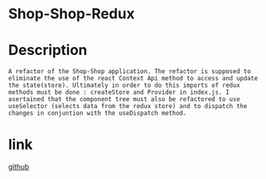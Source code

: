 # Shop-Shop-Redux

# Description

`A refactor of the Shop-Shop application. The refactor is supposed to eliminate the use of the react Context Api method to access and update the state(store). Ultimately in order to do this imports of redux methods must be done : createStore and Provider in index.js. I asertained that the component tree must also be refactored to use useSelector (selects data from the redux store) and to dispatch the changes in conjuntion with the useDispatch method.`

# link 

[github](https://github.com/Walker-Walker/Shop-Shop-Redux)

